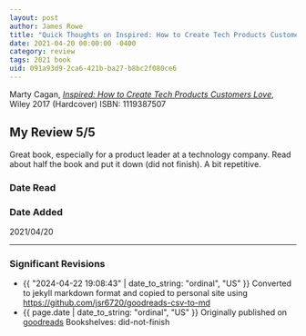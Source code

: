 ```yaml
---
layout: post
author: James Rowe
title: "Quick Thoughts on Inspired: How to Create Tech Products Customers Love"
date: 2021-04-20 00:00:00 -0400
category: review
tags: 2021 book
uid: 091a93d9-2ca6-421b-ba27-b8bc2f080ce6
---
```


Marty Cagan, *[Inspired: How to Create Tech Products Customers Love](https://www.goodreads.com/book/show/35249663)*,  Wiley 2017 (Hardcover) ISBN: 1119387507

## My Review 5/5

Great book, especially for a product leader at a technology company. Read about half the book and put it down (did not finish). A bit repetitive.

### Date Read


### Date Added
2021/04/20


---

### Significant Revisions

- {{ "2024-04-22 19:08:43" | date_to_string: "ordinal", "US" }} Converted to jekyll markdown format and copied to personal site using https://github.com/jsr6720/goodreads-csv-to-md
- {{ page.date | date_to_string: "ordinal", "US" }} Originally published on [goodreads](https://www.goodreads.com) Bookshelves: did-not-finish

